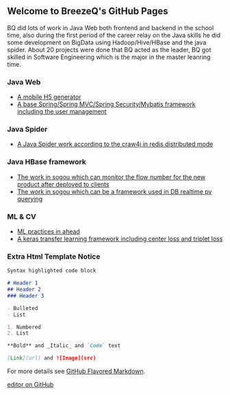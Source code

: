 ## Welcome to BreezeQ's GitHub Pages

BQ did lots of work in Java Web both frontend and backend in the school time, also during the first period of the career relay on the Java skills he did some development on BigData using Hadoop/Hive/HBase and the java spider. About 20 projects were done that BQ acted as the leader, BQ got skilled in Software Engineering which is the major in the master leanring time.

### Java Web
- [A mobile H5 generator](https://github.com/hequn/BeaconMobile) 
- [A base Spring/Spring MVC/Spring Security/Mybatis framework including the user management](https://github.com/hequn/CTBRI_BeaconAccount) 
### Java Spider
- [A Java Spider work according to the craw4j in redis distributed mode](https://github.com/hequn/CTSpider)
### Java HBase framework
- [The work in sogou which can monitor the flow number for the new product after deployed to clients](https://github.com/hequn/common-realtime-flow-framework/tree/hequn)
- [The work in sogou which can be a framework used in DB realtime pv querying](https://github.com/hequn/common-realtime-pv-analysis)

### ML & CV
- [ML practices in ahead](https://github.com/hequn/MLLearning) 
- [A keras transfer learning framework including center loss and triplet loss](https://github.com/hequn/keras-transfer-learning) 

### Extra Html Template Notice 
```markdown
Syntax highlighted code block

# Header 1
## Header 2
### Header 3

- Bulleted
- List

1. Numbered
2. List

**Bold** and _Italic_ and `Code` text

[Link](url) and ![Image](src)
```

For more details see [GitHub Flavored Markdown](https://guides.github.com/features/mastering-markdown/).

[editor on GitHub](https://github.com/hequn/hequn.github.io/edit/master/index.md)
